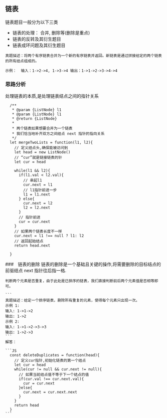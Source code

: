 ## 链表
链表题目一般分为以下三类
  * 链表的处理： 合并, 删除等(删除是重点)
  * 链表的反转及其衍生题目
  * 链表成环问题及其衍生题目

`真题描述：将两个有序链表合并为一个新的有序链表并返回。新链表是通过拼接给定的两个链表的所有结点组成的。 `

`示例：  输入：1->2->4, 1->3->4 输出：1->1->2->3->4->4`

  ### 思路分析
  处理链表的本质,是处理链表结点之间的指针关系

  ```JS
    /**
     * @param {ListNode} l1 
     * @param {ListNode} l1
     * @return {ListNode}
     * 
     * 两个链表如果想要合并为一个链表
     * 我们恰当地补齐双方之间结点 next 指针的指向关系
     */
    let mergeTwoLists = function(l1, l2){
      // 定义结点头,确保能被访问到
      let head = new ListNode()
      // “cur”就是链接链表的针
      let cur = head

      while(l1 && l2){
        if(l1.val < l2.val){
          // 串起l1
          cur.next = l1
          // l1指针前进一步
          l1 = l1.next
        } else{
          cur.next = l2
          l2 = l2.next
        }
        // 指针前进
        cur = cur.next
      }
      // 如果两个链表长度不一样
      cur.next = l1 !== null ? l1: l2
      // 返回起始结点
      return head.next

    }
  ```
  ###　链表的删除
    链表的删除是一个基础且关键的操作,将需要删除的目标结点的前驱结点 next 指针往后指一格.

    判断两个元素是否重复，由于此处是已排序的链表，我们直接判断前后两个元素值是否相等即可。

    ```
    真题描述：给定一个排序链表，删除所有重复的元素，使得每个元素只出现一次。
    示例 1:
    输入: 1->1->2
    输出: 1->2
    示例 2:
    输入: 1->1->2->3->3
    输出: 1->2->3
    ```
    解答：

    ```JS
      const deleteDuplicates = function(head){
        // 定义cur指针,初始化链表的第一个结点
        let cur = head
        while(cur != null && cur.next != null){
          // 如果当前结点值不等于下一个结点的值
          if(cur.val !== cur.next.val){
            cur = cur.next
          }else{
            cur.next = cur.next.next
          }
        }
        return head
      }
    ```
  
